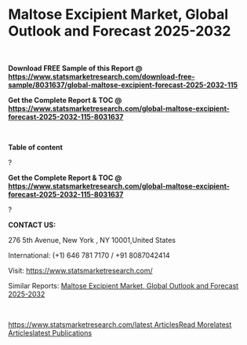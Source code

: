 <h1>Maltose Excipient Market, Global Outlook and Forecast 2025-2032</h1><br/><p><strong>Download FREE Sample of this Report @ <a href="https://www.statsmarketresearch.com/download-free-sample/8031637/global-maltose-excipient-forecast-2025-2032-115">https://www.statsmarketresearch.com/download-free-sample/8031637/global-maltose-excipient-forecast-2025-2032-115</a></strong></p>
 
 
 
 <div><b>Get the Complete Report & TOC @ <a href="https://www.statsmarketresearch.com/global-maltose-excipient-forecast-2025-2032-115-8031637">https://www.statsmarketresearch.com/global-maltose-excipient-forecast-2025-2032-115-8031637</a></b></div>
 
 
 
 <p><br />
 
 <b>Table of content</b></p>
 
 
 
 <p>? </p>
 
 
 
 <div><b>Get the Complete Report & TOC @ <a href="https://www.statsmarketresearch.com/global-maltose-excipient-forecast-2025-2032-115-8031637">https://www.statsmarketresearch.com/global-maltose-excipient-forecast-2025-2032-115-8031637</a></b></div>
 
 
 
 <p>? </p>
 
 
 
 <p><b>CONTACT US:</b><br />
 
 276 5th Avenue, New York , NY 10001,United States<br />
 
 International: (+1) 646 781 7170 / +91 8087042414<br />
 
 Visit: <a href="https://www.statsmarketresearch.com/">https://www.statsmarketresearch.com/</a><br />
 
 Similar Reports: <a href="https://www.statsmarketresearch.com/global-maltose-excipient-forecast-2025-2032-115-8031637">Maltose Excipient Market, Global Outlook and Forecast 2025-2032 </a><br />
 
 <br />
 
 <a href="https://gyeongbokgung.com">https://www.statsmarketresearch.com/</a><a href="https://hallyeomaritime.com">latest Articles</a><a href="https://jingwansa.com">Read More</a><a href="https://nguoiviet.jp/">latest Articles</a><a href="https://www.intelmarketresearch.com/">latest Publications</a></p>
